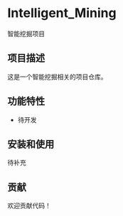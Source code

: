 # Intelligent_Mining

智能挖掘项目

## 项目描述

这是一个智能挖掘相关的项目仓库。

## 功能特性

- 待开发

## 安装和使用

待补充

## 贡献

欢迎贡献代码！